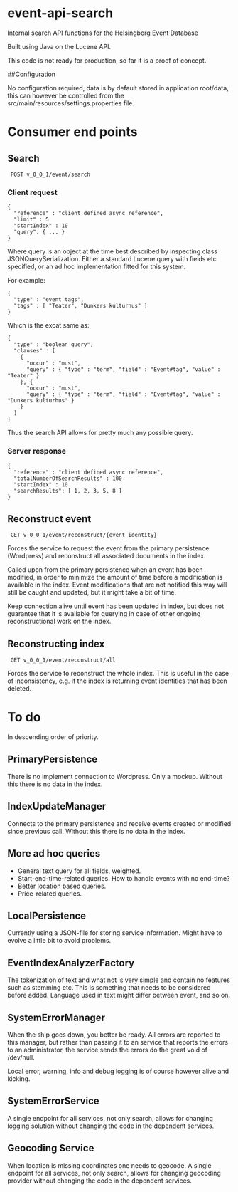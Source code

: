 # event-api-search
Internal search API functions for the Helsingborg Event Database

Built using Java on the Lucene API.

This code is not ready for production, so far it is a proof of concept.

##Configuration

No configuration required, data is by default stored in application root/data, this can however be controlled from the
src/main/resources/settings.properties file.


# Consumer end points


## Search

     POST v_0_0_1/event/search

### Client request

    {
      "reference" : "client defined async reference",
      "limit" : 5
      "startIndex" : 10
      "query": { ... }
    }

Where query is an object at the time best described by inspecting class JSONQuerySerialization. Either a standard Lucene
query with fields etc specified, or an ad hoc implementation fitted for this system. 

For example:

    {
      "type" : "event tags",
      "tags" : [ "Teater", "Dunkers kulturhus" ]
    }

Which is the excat same as:

    {
      "type" : "boolean query",
      "clauses" : [
        {
          "occur" : "must",
          "query" : { "type" : "term", "field" : "Event#tag", "value" : "Teater" }
        }, {
          "occur" : "must",
          "query" : { "type" : "term", "field" : "Event#tag", "value" : "Dunkers kulturhus" }
        }
      ]
    }

Thus the search API allows for pretty much any possible query.


### Server response

    {
      "reference" : "client defined async reference",
      "totalNumberOfSearchResults" : 100
      "startIndex" : 10
      "searchResults": [ 1, 2, 3, 5, 8 ]
    }

## Reconstruct event

     GET v_0_0_1/event/reconstruct/{event identity}

Forces the service to request the event from the primary persistence (Wordpress) and reconstruct all associated
documents in the index.

Called upon from the primary persistence when an event has been modified, in order to minimize the amount of time
before a modification is available in the index. Event modifications that are not notified this way will still be
caught and updated, but it might take a bit of time.

Keep connection alive until event has been updated in index, but does not guarantee that it is available for querying
in case of other ongoing reconstructional work on the index.

## Reconstructing index

     GET v_0_0_1/event/reconstruct/all

Forces the service to reconstruct the whole index. This is useful in the case of inconsistency, e.g. if the index
is returning event identities that has been deleted.





# To do

In descending order of priority.

## PrimaryPersistence

There is no implement connection to Wordpress. Only a mockup.
Without this there is no data in the index.

## IndexUpdateManager

Connects to the primary persistence and receive events created or modified since previous call.
Without this there is no data in the index.

## More ad hoc queries

* General text query for all fields, weighted.
* Start-end-time-related queries. How to handle events with no end-time?
* Better location based queries.
* Price-related queries.

## LocalPersistence

Currently using a JSON-file for storing service information. Might have to evolve a little bit to avoid problems.

## EventIndexAnalyzerFactory

The tokenization of text and what not is very simple and contain no features such as stemming etc. This is something
that needs to be considered before added. Language used in text might differ between event, and so on.

## SystemErrorManager

When the ship goes down, you better be ready. All errors are reported to this manager, but rather than passing it to
an service that reports the errors to an administrator, the service sends the errors do the great void of /dev/null.

Local error, warning, info and debug logging is of course however alive and kicking.

## SystemErrorService

A single endpoint for all services, not only search, allows for changing logging solution
without changing the code in the dependent services.

## Geocoding Service

When location is missing coordinates one needs to geocode. A single endpoint for all services, not only search, allows
for changing geocoding provider without changing the code in the dependent services.
